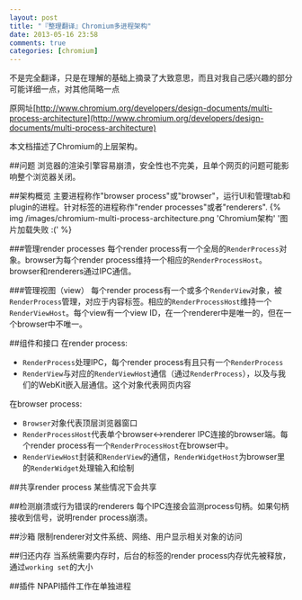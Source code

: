 ```yaml
---
layout: post
title: "『整理翻译』Chromium多进程架构"
date: 2013-05-16 23:58
comments: true
categories: [chromium]
---
```

不是完全翻译，只是在理解的基础上摘录了大致意思，而且对我自己感兴趣的部分可能详细一点，对其他简略一点

原网址[http://www.chromium.org/developers/design-documents/multi-process-architecture](http://www.chromium.org/developers/design-documents/multi-process-architecture)
<!--more-->
本文档描述了Chromium的上层架构。

##问题
浏览器的渲染引擎容易崩溃，安全性也不完美，且单个网页的问题可能影响整个浏览器关闭。

##架构概览
主要进程称作"browser process"或"browser"，运行UI和管理tab和plugin的进程。针对标签的进程称作"render processes"或者"renderers".
{% img /images/chromium-multi-process-architecture.png 'Chromium架构' '图片加载失败 :('  %}

###管理render processes
每个render process有一个全局的`RenderProcess`对象。browser为每个render process维持一个相应的`RenderProcessHost`。browser和renderers通过IPC通信。

###管理视图（view）
每个render process有一个或多个`RenderView`对象，被`RenderProcess`管理，对应于内容标签。相应的`RenderProcessHost`维持一个`RenderViewHost`。每个view有一个view ID，在一个renderer中是唯一的，但在一个browser中不唯一。

##组件和接口
在render process:

- `RenderProcess`处理IPC，每个render process有且只有一个`RenderProcess`
- `RenderView`与对应的`RenderViewHost`通信（通过`RenderProcess`），以及与我们的WebKit嵌入层通信。这个对象代表网页内容

在browser process:

- `Browser`对象代表顶层浏览器窗口
- `RenderProcessHost`代表单个browser<->renderer IPC连接的browser端。每个render process有一个`RenderProcessHost`在browser中。
- `RenderViewHost`封装和`RenderView`的通信，`RenderWidgetHost`为browser里的`RenderWidget`处理输入和绘制

##共享render process
某些情况下会共享

##检测崩溃或行为错误的renderers
每个IPC连接会监测process句柄。如果句柄接收到信号，说明render process崩溃。

##沙箱
限制renderer对文件系统、网络、用户显示相关对象的访问

##归还内存
当系统需要内存时，后台的标签的render process内存优先被释放，通过`working set`的大小

##插件
NPAPI插件工作在单独进程